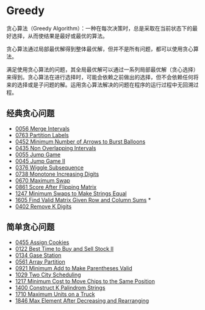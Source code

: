 # Greedy

贪心算法（Greedy Algorithm）：一种在每次决策时，总是采取在当前状态下的最好选择，从而使结果是最好或最优的算法。

贪心算法通过局部最优解得到整体最优解，但并不是所有问题，都可以使用贪心算法。

满足使用贪心算法的问题，其全局最优解可以通过一系列局部最优解（贪心选择）来得到。贪心算法在进行选择时，可能会依赖之前做出的选择，但不会依赖任何将来的选择或是子问题的解。运用贪心算法解决的问题在程序的运行过程中无回溯过程。

## 经典贪心问题

- [0056 Merge Intervals](https://leetcode.com/problems/merge-intervals/)
- [0763 Partition Labels](https://leetcode.com/problems/partition-labels/)
- [0452 Minimum Number of Arrows to Burst Balloons](https://leetcode.com/problems/minimum-number-of-arrows-to-burst-balloons/)
- [0435 Non Overlapping Intervals](https://leetcode.com/problems/non-overlapping-intervals/)
- [0055 Jump Game](https://leetcode.com/problems/jump-game/)
- [0045 Jump Game II](https://leetcode.com/problems/jump-game-ii/)
- [0376 Wiggle Subsequence](https://leetcode.com/problems/wiggle-subsequence/)
- [0738 Monotone Increasing Digits](https://leetcode.com/problems/monotone-increasing-digits/)
- [0670 Maximum Swap](https://leetcode.com/problems/maximum-swap/)
- [0861 Score After Flipping Matrix](https://leetcode.com/problems/score-after-flipping-matrix/)
- [1247 Minimum Swaps to Make Strings Equal](https://leetcode.com/problems/minimum-swaps-to-make-strings-equal/)
- [1605 Find Valid Matrix Given Row and Column Sums](https://leetcode.com/problems/find-valid-matrix-given-row-and-column-sums/) \*
- [0402 Remove K Digits](https://leetcode.com/problems/remove-k-digits/)

## 简单贪心问题

- [0455 Assign Cookies](https://leetcode.com/problems/assign-cookies/)
- [0122 Best Time to Buy and Sell Stock II](https://leetcode.com/problems/best-time-to-buy-and-sell-stock-ii/)
- [0134 Gase Station](https://leetcode.com/problems/gas-station/)
- [0561 Array Partition](https://leetcode.com/problems/array-partition/)
- [0921 Minimum Add to Make Parentheses Valid](https://leetcode.com/problems/minimum-add-to-make-parentheses-valid/)
- [1029 Two City Scheduling](https://leetcode.com/problems/two-city-scheduling/)
- [1217 Minimum Cost to Move Chips to the Same Position](https://leetcode.com/problems/minimum-cost-to-move-chips-to-the-same-position/)
- [1400 Construct K Palindrom Strings](https://leetcode.com/problems/construct-k-palindrome-strings/)
- [1710 Maximum Units on a Truck](https://leetcode.com/problems/maximum-units-on-a-truck/)
- [1846 Max Element After Decreasing and Rearranging](https://leetcode.com/problems/maximum-element-after-decreasing-and-rearranging/)
